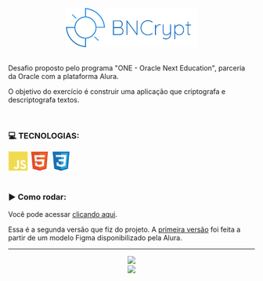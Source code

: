 <div align="center"><img  alt="logo" height="80"  src="img/logo-readme.png"></div>
<br>
<div>
    <p>Desafio proposto pelo programa "ONE - Oracle Next Education", parceria da Oracle com a plataforma Alura.</p>
    <p>O objetivo do exercício é construir uma aplicação que criptografa e descriptografa textos.</p>
    <br>
     <h3>💻 TECNOLOGIAS:</h3>
    <img  alt="Js" width="40" src="https://raw.githubusercontent.com/devicons/devicon/master/icons/javascript/javascript-plain.svg">
    <img  alt="HTML" width="40" src="https://raw.githubusercontent.com/devicons/devicon/master/icons/html5/html5-original.svg">
    <img  alt="CSS" width="40" src="https://raw.githubusercontent.com/devicons/devicon/master/icons/css3/css3-original.svg">
    <br/><br/>
</div>

<h3>▶ Como rodar:</h3>
<div>
    <p>Você pode acessar <a href="#">clicando aqui</a>.</p>
    <p>Essa é a segunda versão que fiz do projeto. A <a href="https://bncblnc.github.io/decodificador-challenge-one/">primeira versão</a> foi feita a partir de um modelo Figma disponibilizado pela Alura.</p>
</div>
<hr>
<div align="center">
    <a href="https://github.com/bncblnc"><img height="80" src="https://avatars.githubusercontent.com/u/108829137?v=4"></a>
   <br/><a href="https://www.linkedin.com/in/bncblnc/" target="_blank"><img src="https://img.shields.io/badge/-LinkedIn-%230077B5?style=for-the-badge&logo=linkedin&logoColor=white" target="_blank"></a>

</div>
